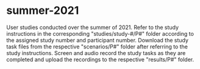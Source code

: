 # summer-2021

User studies conducted over the summer of 2021. Refer to the study instructions in the corresponding "studies/study-#/P#" folder according to the assigned study number and participant number. Download the study task files from the respective "scenarios/P#" folder after referring to the study instructions. Screen and audio record the study tasks as they are completed and upload the recordings to the respective "results/P#" folder. 
